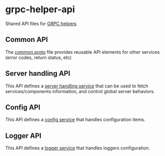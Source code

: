 # grpc-helper-api

Shared API files for [GRPC helpers](https://github.com/dynod/grpc-helper)

## Common API

The [common.proto](protos/grpc_helper/api/common.proto) file provides reusable API elements for other services (error codes, return status, etc)

## Server handling API

This API defines a [server handling service](doc/server.md) that can be used to fetch services/components information, and control global server behaviors.

## Config API

This API defines a [config service](doc/config.md) that handles configuration items.

## Logger API

This API defines a [logger service](doc/logger.md) that handles loggers configuration.
